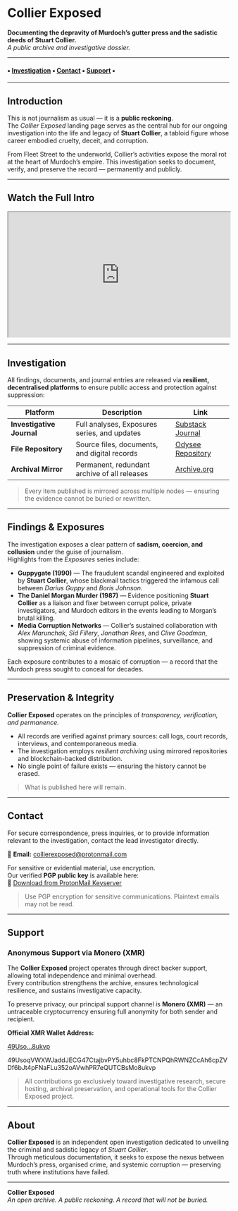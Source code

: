 # Collier Exposed  
**Documenting the depravity of Murdoch’s gutter press and the sadistic deeds of Stuart Collier.**  
_A public archive and investigative dossier._

---

#### ▪ [Investigation](#investigation) ▪ [Contact](#contact) ▪ [Support](#support) ▪

---

## Introduction

This is not journalism as usual — it is a **public reckoning**.  
The *Collier Exposed* landing page serves as the central hub for our ongoing investigation into the life and legacy of **Stuart Collier**, a tabloid figure whose career embodied cruelty, deceit, and corruption.

From Fleet Street to the underworld, Collier’s activities expose the moral rot at the heart of Murdoch’s empire. This investigation seeks to document, verify, and preserve the record — permanently and publicly.

---

## Watch the Full Intro

<iframe id="odysee-iframe" style="width:100%; aspect-ratio:16 / 9;" src="https://odysee.com/%24/embed/%40CollierExposed%3Af%2FCollier-Exposed-Full-Intro-2023%3A6?r=CVVWQMQjaWQxDrsb2MpjurpNibUS8Ton" allowfullscreen></iframe>

---

## Investigation

All findings, documents, and journal entries are released via **resilient, decentralised platforms** to ensure public access and protection against suppression:

| Platform | Description | Link |
|-----------|--------------|------|
| **Investigative Journal** | Full analyses, Exposures series, and updates | [Substack Journal](https://collierexposed.substack.com/) |
| **File Repository** | Source files, documents, and digital records | [Odysee Repository](https://odysee.com/@CollierExposed:f?view=content) |
| **Archival Mirror** | Permanent, redundant archive of all releases | [Archive.org](https://archive.org/details/@collierexposed?sort=-date) |

> Every item published is mirrored across multiple nodes — ensuring the evidence cannot be buried or rewritten.

---

## Findings & Exposures

The investigation exposes a clear pattern of **sadism, coercion, and collusion** under the guise of journalism.  
Highlights from the *Exposures* series include:

- **Guppygate (1990)** — The fraudulent scandal engineered and exploited by **Stuart Collier**, whose blackmail tactics triggered the infamous call between *Darius Guppy* and *Boris Johnson*.  
- **The Daniel Morgan Murder (1987)** — Evidence positioning **Stuart Collier** as a liaison and fixer between corrupt police, private investigators, and Murdoch editors in the events leading to Morgan’s brutal killing.  
- **Media Corruption Networks** — Collier’s sustained collaboration with *Alex Marunchak*, *Sid Fillery*, *Jonathan Rees*, and *Clive Goodman*, showing systemic abuse of information pipelines, surveillance, and suppression of criminal evidence.  

Each exposure contributes to a mosaic of corruption — a record that the Murdoch press sought to conceal for decades.

---

## Preservation & Integrity

**Collier Exposed** operates on the principles of *transparency, verification, and permanence.*  

- All records are verified against primary sources: call logs, court records, interviews, and contemporaneous media.  
- The investigation employs *resilient archiving* using mirrored repositories and blockchain-backed distribution.  
- No single point of failure exists — ensuring the history cannot be erased.

> What is published here will remain.

---

## Contact

For secure correspondence, press inquiries, or to provide information relevant to the investigation, contact the lead investigator directly.

📧 **Email:** [collierexposed@protonmail.com](mailto:collierexposed@protonmail.com)

For sensitive or evidential material, use encryption.  
Our verified **PGP public key** is available here:  
🔑 [Download from ProtonMail Keyserver](https://api.protonmail.ch/pks/lookup?op=get&search=collierexposed@protonmail.com)


> Use PGP encryption for sensitive communications. Plaintext emails may not be read.

---

## Support

### **Anonymous Support via Monero (XMR)**

The **Collier Exposed** project operates through direct backer support, allowing total independence and minimal overhead.  
Every contribution strengthens the archive, ensures technological resilience, and sustains investigative capacity.

To preserve privacy, our principal support channel is **Monero (XMR)** — an untraceable cryptocurrency ensuring full anonymity for both sender and recipient.

**Official XMR Wallet Address:**

[49Uso...8ukvp](https://xmrchain.net/search?value=49UsoqVWXWJaddJECG47CtajbvPY5uhbc8FkPTCNPQhRWNZCcAh6cpZVDf6bJt4pFNaFLu352oAVwhPR7eQUTCBsMo8ukvp)

49UsoqVWXWJaddJECG47CtajbvPY5uhbc8FkPTCNPQhRWNZCcAh6cpZVDf6bJt4pFNaFLu352oAVwhPR7eQUTCBsMo8ukvp

> All contributions go exclusively toward investigative research, secure hosting, archival preservation, and operational tools for the Collier Exposed project.

---

## About

**Collier Exposed** is an independent open investigation dedicated to unveiling the criminal and sadistic legacy of *Stuart Collier*.  
Through meticulous documentation, it seeks to expose the nexus between Murdoch’s press, organised crime, and systemic corruption — preserving truth where institutions have failed.

---

**Collier Exposed**  
*An open archive. A public reckoning. A record that will not be buried.*
